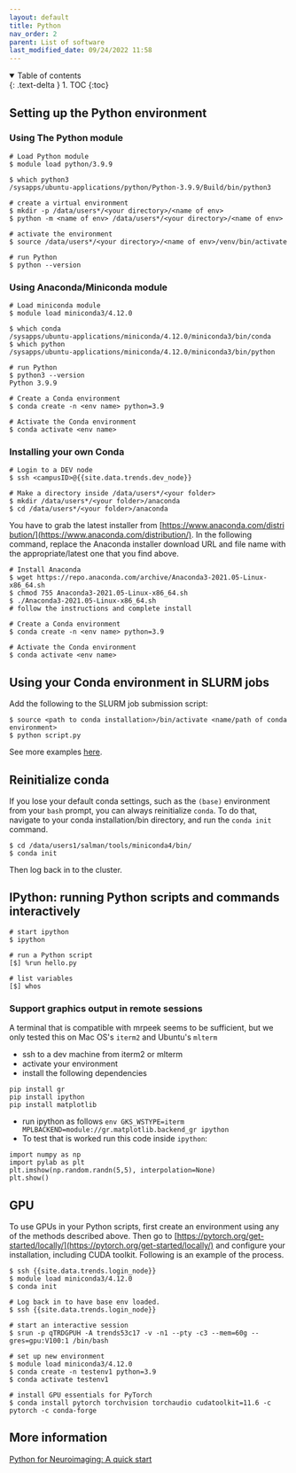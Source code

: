 ```yaml
---
layout: default
title: Python
nav_order: 2
parent: List of software
last_modified_date: 09/24/2022 11:58
---
```

<details open markdown="block">
  <summary>
    Table of contents
  </summary>
  {: .text-delta }
1. TOC
{:toc}
</details>

## Setting up the Python environment

### Using The Python module

```
# Load Python module
$ module load python/3.9.9

$ which python3
/sysapps/ubuntu-applications/python/Python-3.9.9/Build/bin/python3

# create a virtual environment
$ mkdir -p /data/users*/<your directory>/<name of env>
$ python -m <name of env> /data/users*/<your directory>/<name of env>

# activate the environment
$ source /data/users*/<your directory>/<name of env>/venv/bin/activate

# run Python
$ python --version
```

### Using Anaconda/Miniconda module

```
# Load miniconda module
$ module load miniconda3/4.12.0

$ which conda
/sysapps/ubuntu-applications/miniconda/4.12.0/miniconda3/bin/conda
$ which python
/sysapps/ubuntu-applications/miniconda/4.12.0/miniconda3/bin/python

# run Python
$ python3 --version
Python 3.9.9

# Create a Conda environment
$ conda create -n <env name> python=3.9

# Activate the Conda environment
$ conda activate <env name>
```

### Installing your own Conda

```
# Login to a DEV node
$ ssh <campusID>@{{site.data.trends.dev_node}}

# Make a directory inside /data/users*/<your folder>
$ mkdir /data/users*/<your folder>/anaconda
$ cd /data/users*/<your folder>/anaconda
```

You have to grab the latest installer from [https://www.anaconda.com/distribution/](https://www.anaconda.com/distribution/).
In the following command, replace the Anaconda installer download URL and file name with the appropriate/latest one that you find above.

```
# Install Anaconda
$ wget https://repo.anaconda.com/archive/Anaconda3-2021.05-Linux-x86_64.sh
$ chmod 755 Anaconda3-2021.05-Linux-x86_64.sh
$ ./Anaconda3-2021.05-Linux-x86_64.sh
# follow the instructions and complete install

# Create a Conda environment
$ conda create -n <env name> python=3.9

# Activate the Conda environment
$ conda activate <env name>
```

## Using your Conda environment in SLURM jobs

Add the following to the SLURM job submission script:

```
$ source <path to conda installation>/bin/activate <name/path of conda environment>
$ python script.py
```

See more examples [here](List_of_SLURM_scripts).

## Reinitialize conda

If you lose your default conda settings, such as the `(base)` environment from your `bash` prompt, you can always reinitialize `conda`.
To do that, navigate to your conda installation/bin directory, and run the `conda init` command.

```
$ cd /data/users1/salman/tools/miniconda4/bin/
$ conda init
```

Then log back in to the cluster.

## IPython: running Python scripts and commands interactively

```
# start ipython
$ ipython

# run a Python script
[$] %run hello.py

# list variables
[$] whos
```

### Support graphics output in remote sessions

A terminal that is compatible with mrpeek seems to be sufficient, but
we only tested this on Mac OS's `iterm2` and Ubuntu's `mlterm`
* ssh to a dev machine from iterm2 or mlterm
* activate your environment
* install the following dependencies
```
pip install gr
pip install ipython
pip install matplotlib
```
* run ipython as follows 
```env GKS_WSTYPE=iterm MPLBACKEND=module://gr.matplotlib.backend_gr ipython```
* To test that is worked run this code inside `ipython`:
```
import numpy as np
import pylab as plt
plt.imshow(np.random.randn(5,5), interpolation=None)
plt.show()
```

## GPU

To use GPUs in your Python scripts, first create an environment using any of the methods described above.
Then go to [https://pytorch.org/get-started/locally/](https://pytorch.org/get-started/locally/) and configure your installation, including CUDA toolkit.
Following is an example of the process.

```
$ ssh {{site.data.trends.login_node}}
$ module load miniconda3/4.12.0
$ conda init

# Log back in to have base env loaded.
$ ssh {{site.data.trends.login_node}}

# start an interactive session
$ srun -p qTRDGPUH -A trends53c17 -v -n1 --pty -c3 --mem=60g --gres=gpu:V100:1 /bin/bash

# set up new environment
$ module load miniconda3/4.12.0
$ conda create -n testenv1 python=3.9
$ conda activate testenv1

# install GPU essentials for PyTorch
$ conda install pytorch torchvision torchaudio cudatoolkit=11.6 -c pytorch -c conda-forge
```

## More information

[Python for Neuroimaging: A quick start](https://nilearn.github.io/introduction.html#python-for-neuroimaging-a-quick-start)
